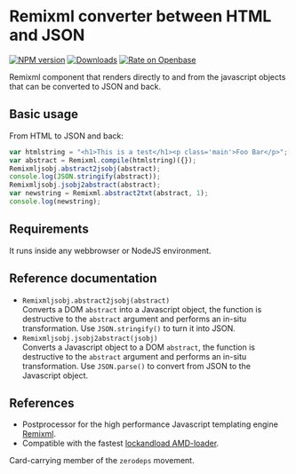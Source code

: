 <h1>Remixml converter between HTML and JSON</h1>

[![NPM version](http://img.shields.io/npm/v/remixml-jsobj.svg?style=flat)](https://npmjs.org/package/remixml-jsobj)
[![Downloads](https://img.shields.io/npm/dm/remixml-jsobj.svg?style=flat)](https://npmjs.org/package/remixml-jsobj)
[![Rate on Openbase](https://badges.openbase.io/js/rating/remixml-jsobj.svg)](https://openbase.io/js/remixml-jsobj?utm_source=embedded&utm_medium=badge&utm_campaign=rate-badge)

Remixml component that renders directly to and from the javascript objects
that can be converted to JSON and back.

## Basic usage

From HTML to JSON and back:

```js
var htmlstring = "<h1>This is a test</h1><p class='main'>Foo Bar</p>";
var abstract = Remixml.compile(htmlstring)({});
Remixmljsobj.abstract2jsobj(abstract);
console.log(JSON.stringify(abstract));
Remixmljsobj.jsobj2abstract(abstract);
var newstring = Remixml.abstract2txt(abstract, 1);
console.log(newstring);
```

## Requirements

It runs inside any webbrowser or NodeJS environment.

## Reference documentation

- `Remixmljsobj.abstract2jsobj(abstract)`<br />
  Converts a DOM `abstract` into a Javascript object, the function
  is destructive to the `abstract` argument and performs an in-situ
  transformation.
  Use `JSON.stringify()` to turn it into JSON.
- `Remixmljsobj.jsobj2abstract(jsobj)`<br />
  Converts a Javascript object to a DOM `abstract`, the function
  is destructive to the `abstract` argument and performs an in-situ
  transformation.
  Use `JSON.parse()` to convert from JSON to the Javascript object.

## References

- Postprocessor for the high performance Javascript templating engine
  [Remixml](http://remixml.org/).
- Compatible with the
  fastest [lockandload AMD-loader](https://www.npmjs.com/package/lockandload).

Card-carrying member of the `zerodeps` movement.
